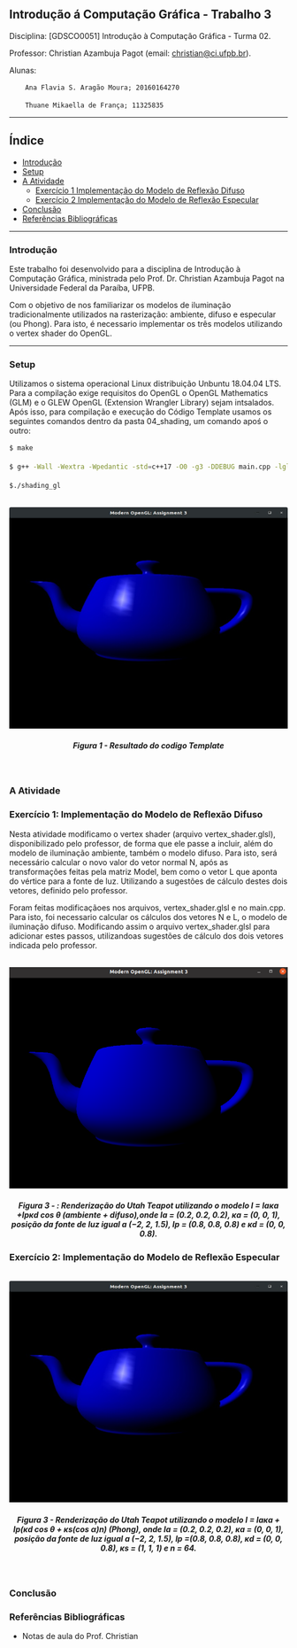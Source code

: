 Introdução á Computação Gráfica - Trabalho 3
---

Disciplina: [GDSCO0051] Introdução à Computação Gráfica - Turma 02.

Professor: Christian Azambuja Pagot (email: christian@ci.ufpb.br).

Alunas: 
        
        Ana Flavia S. Aragão Moura; 20160164270

        Thuane Mikaella de França; 11325835

---

## Índice

* [Introdução](#introdução)
* [Setup](#setup)
* [A Atividade](#a-atividade)
	* [Exercício 1 Implementação do Modelo de Reflexão Difuso](#exercício-1-implementação-do-modelo-de-reflexão-difuso)
	* [Exercício 2 Implementação do Modelo de Reflexão Especular](#exercício-2-implementação-do-modelo-de-reflexão-especular)
* [Conclusão](#conclusão)
* [Referências Bibliográficas](#referências-bibliográficas)

---


### Introdução

Este trabalho foi desenvolvido para a disciplina de Introdução à Computação Gráfica, ministrada pelo Prof. Dr. Christian Azambuja Pagot na Universidade Federal da Paraíba, UFPB. 

Com o objetivo de nos familiarizar os modelos de iluminação tradicionalmente utilizados na rasterização: ambiente, difuso e especular (ou Phong). Para isto, é necessario implementar os três modelos utilizando o vertex shader do OpenGL.

---



### Setup

Utilizamos o sistema operacional Linux distribuição Unbuntu 18.04.04 LTS. Para a compilação exige requisitos do OpenGL o OpenGL Mathematics (GLM) e o GLEW OpenGL (Extension Wrangler Library) sejam intsalados. Após isso, para  compilação e execução do Código Template usamos os seguintes comandos dentro da pasta 04_shading,  um comando apoś o outro:

```sh
$ make

$ g++ -Wall -Wextra -Wpedantic -std=c++17 -O0 -g3 -DDEBUG main.cpp -lglut -lGLEW -lGLU -lGL -o shading_gl

$./shading_gl
```

<p align="center">
	<br>
	<img src="./Imagens/figura4.3.png"/ width=720px height=400px>
	<h5 align="center">Figura 1 - Resultado do codigo Template</h5>
	<br>
</p>

### A Atividade


### Exercício 1: Implementação do Modelo de Reflexão Difuso

Nesta atividade modificamo o vertex shader (arquivo vertex_shader.glsl), disponibilizado pelo professor, de forma que ele passe a incluir, além do modelo de iluminação ambiente, também o modelo difuso. Para isto, será necessário calcular o novo valor do vetor normal N, após as transformações feitas pela matriz Model, bem como o vetor L que aponta do vértice para a fonte de luz. Utilizando a sugestões de cálculo destes dois vetores, definido pelo professor.


Foram feitas modificaçãoes nos arquivos, vertex_shader.glsl e no main.cpp. Para isto, foi necessario calcular os  cálculos dos vetores N e L, o modelo de iluminação difuso. Modificando assim o arquivo vertex_shader.glsl para adicionar estes passos, utilizandoas sugestões de cálculo dos dois vetores indicada pelo professor.



<p align="center">
	<br>
	<img src="./Imagens/figura4.2.png"/ width=720px height=400px>
	<h5 align="center">Figura 3 - : Renderização do Utah Teapot utilizando o modelo I = Iaκa +Ipκd cos θ (ambiente + difuso),onde Ia = (0.2, 0.2, 0.2), κa = 	(0, 0, 1), posição da fonte de luz igual a (−2, 2, 1.5), Ip = (0.8, 0.8, 0.8) e κd = (0, 0, 0.8).
	<br>
</p>


### Exercício 2: Implementação do Modelo de Reflexão Especular

<p align="center">
	<br>
	<img src="./Imagens/figura44.png"/ width=720px height=400px>
	<h5 align="center">Figura 3 -  Renderização do Utah Teapot utilizando o modelo I = Iaκa + Ip(κd cos θ + κs(cos α)n)
(Phong), onde Ia = (0.2, 0.2, 0.2), κa = (0, 0, 1), posição da fonte de luz igual a (−2, 2, 1.5), Ip =(0.8, 0.8, 0.8), κd = (0, 0, 0.8), κs = (1, 1, 1) e n = 64.</h5>
	<br>
</p>


### Conclusão



### Referências Bibliográficas

* Notas de aula do Prof. Christian

